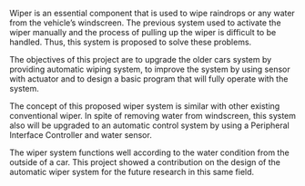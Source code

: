 Wiper is an essential component that is used to wipe raindrops or any water from the vehicle’s windscreen. The previous system used to activate the wiper manually and the process of pulling up the wiper is difficult to be handled. Thus, this system is proposed to solve these problems. 

The objectives of this project are to upgrade the older cars system by providing automatic wiping system, to improve the system by using sensor with actuator and to design a basic program that will fully operate with the system.

The concept of this proposed wiper system is similar with other existing conventional wiper. In spite of removing water from windscreen, this system also will be upgraded to an automatic control system by using a Peripheral Interface Controller and water sensor. 

The wiper system functions well according to the water condition from the outside of a car. This project showed a contribution on the design of the automatic wiper system for the future research in this same field.
